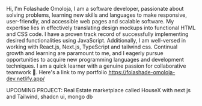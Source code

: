 Hi, I'm Folashade Omoloja, I am a software developer, passionate about solving problems, learning new skills and languages to make responsive, user-friendly, and accessible web pages and scalable software. My expertise lies in effectively translating design mockups into functional HTML and CSS code. I have a proven track record of successfully implementing desired functionalities using JavaScript. Additionally, I am well-versed in working with React.js, Next.js, TypeScript and tailwind css. Continual growth and learning are paramount to me, and I eagerly pursue opportunities to acquire new programming languages and development techniques. I am a quick learner with a genuine passion for collaborative teamwork 🤗. Here's a link to my portfolio https://folashade-omoloja-dev.netlify.app/

UPCOMING PROJECT: Real Estate marketplace called HouseX with next js and Tailwind, shadcn ui, mongo db
<!---
FolashadeOmoloja/FolashadeOmoloja is a ✨ special ✨ repository because its `README.md` (this file) appears on your GitHub profile.
You can click the Preview link to take a look at your changes.
--->
